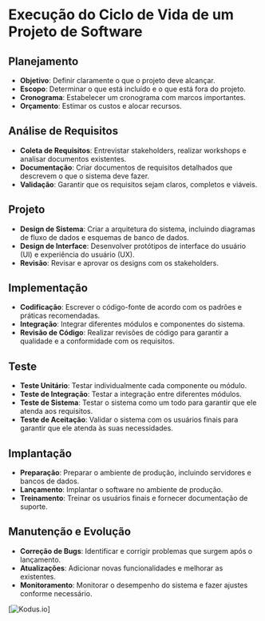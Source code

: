 #                              Execução do Ciclo de Vida de um Projeto de Software

##                                               Planejamento

- **Objetivo**: Definir claramente o que o projeto deve alcançar.
- **Escopo**: Determinar o que está incluído e o que está fora do projeto.
- **Cronograma**: Estabelecer um cronograma com marcos importantes.
- **Orçamento**: Estimar os custos e alocar recursos.

##                                           Análise de Requisitos

- **Coleta de Requisitos**: Entrevistar stakeholders, realizar workshops e analisar documentos existentes.
- **Documentação**: Criar documentos de requisitos detalhados que descrevem o que o sistema deve fazer.
- **Validação**: Garantir que os requisitos sejam claros, completos e viáveis.

##                                                  Projeto

- **Design de Sistema**: Criar a arquitetura do sistema, incluindo diagramas de fluxo de dados e esquemas de banco de dados.
- **Design de Interface**: Desenvolver protótipos de interface do usuário (UI) e experiência do usuário (UX).
- **Revisão**: Revisar e aprovar os designs com os stakeholders.

##                                               Implementação

- **Codificação**: Escrever o código-fonte de acordo com os padrões e práticas recomendadas.
- **Integração**: Integrar diferentes módulos e componentes do sistema.
- **Revisão de Código**: Realizar revisões de código para garantir a qualidade e a conformidade com os requisitos.

##                                                   Teste

- **Teste Unitário**: Testar individualmente cada componente ou módulo.
- **Teste de Integração**: Testar a integração entre diferentes módulos.
- **Teste de Sistema**: Testar o sistema como um todo para garantir que ele atenda aos requisitos.
- **Teste de Aceitação**: Validar o sistema com os usuários finais para garantir que ele atenda às suas necessidades.

##                                                Implantação

- **Preparação**: Preparar o ambiente de produção, incluindo servidores e bancos de dados.
- **Lançamento**: Implantar o software no ambiente de produção.
- **Treinamento**: Treinar os usuários finais e fornecer documentação de suporte.

##                                            Manutenção e Evolução

- **Correção de Bugs**: Identificar e corrigir problemas que surgem após o lançamento.
- **Atualizações**: Adicionar novas funcionalidades e melhorar as existentes.
- **Monitoramento**: Monitorar o desempenho do sistema e fazer ajustes conforme necessário.

[![Kodus.io](https://kodus.io/ciclo-de-vida-desenvolvimento-software/)]